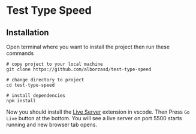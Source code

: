 # Test Type Speed




## Installation
Open terminal where you want to install the project then run these commands
```
# copy project to your local machine
git clone https://github.com/alborzasd/test-type-speed

# change directory to project
cd test-type-speed

# install dependencies
npm install
```
Now you should install the [Live Server](https://marketplace.visualstudio.com/items?itemName=ritwickdey.LiveServer) extension in vscode.
Then Press `Go Live` button at the bottom. You will see a live server on port 5500 starts running and new browser tab opens.